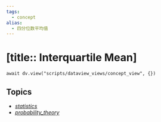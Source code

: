 ```yaml
---
tags:
  - concept
alias:
  - 四分位数平均值
---
```


# [title:: Interquartile Mean]

```dataviewjs
await dv.view("scripts/dataview_views/concept_view", {})
```

## Topics

- [_statistics_](topics/_statistics_.md)
- [_probability_theory_](topics/_probability_theory_.md)
